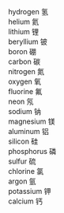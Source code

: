 hydrogen 氢  
helium 氦  
lithium 锂  
beryllium 铍  
boron 硼  
carbon 碳  
nitrogen 氮  
oxygen 氧  
fluorine 氟  
neon 氖  
sodium 钠  
magnesium 镁  
aluminum 铝  
silicon 硅  
phosphorus 磷  
sulfur 硫  
chlorine 氯  
argon 氩  
potassium 钾  
calcium 钙  
